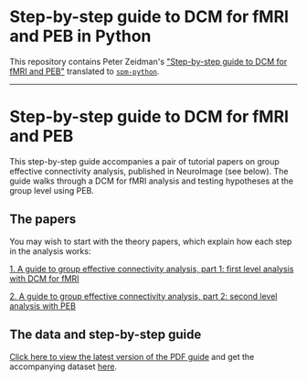 # Step-by-step guide to DCM for fMRI and PEB in Python

This repository contains Peter Zeidman's
["Step-by-step guide to DCM for fMRI and PEB"](https://github.com/pzeidman/dcm-peb-example)
translated to [`spm-python`](https://github.com/spm/spm-python).

---

# Step-by-step guide to DCM for fMRI and PEB

This step-by-step guide accompanies a pair of tutorial papers on group effective connectivity analysis, published in NeuroImage (see below). The guide walks through a DCM for fMRI analysis and testing hypotheses at the group level using PEB.

## The papers
You may wish to start with the theory papers, which explain how each step in the analysis works:

[1. A guide to group effective connectivity analysis, part 1: first level analysis with DCM for fMRI](https://doi.org/10.1016/j.neuroimage.2019.06.031)

[2. A guide to group effective connectivity analysis, part 2: second level analysis with PEB](https://doi.org/10.1016/j.neuroimage.2019.06.032)

## The data and step-by-step guide
[Click here to view the latest version of the PDF guide](https://github.com/pzeidman/dcm-peb-example/raw/master/docs/DCM-PEB-Tutorial.pdf) and get the accompanying dataset [here](https://github.com/pzeidman/dcm-peb-example/archive/master.zip).
